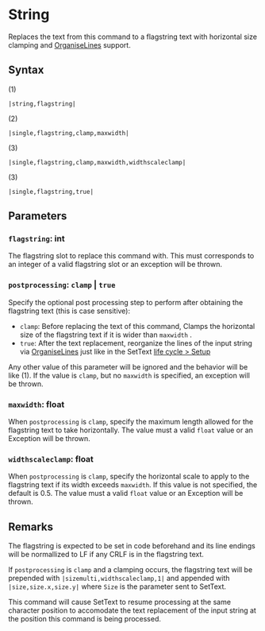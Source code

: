 # String

Replaces the text from this command to a flagstring text with horizontal size clamping and [OrganiseLines](../../Notable%20Methods/OrganiseLines.md) support.

## Syntax

(1)

````
|string,flagstring|
````

(2)

````
|single,flagstring,clamp,maxwidth|
````

(3)

````
|single,flagstring,clamp,maxwidth,widthscaleclamp|
````

(3)

````
|single,flagstring,true|
````

## Parameters

### `flagstring`:  int

The flagstring slot to replace this command with. This must corresponds to an integer of a valid flagstring slot or an exception will be thrown.

### `postprocessing`: `clamp` | `true`

Specify the optional post processing step to perform after obtaining the flagstring text (this is case sensitive):

* `clamp`: Before replacing the text of this command, Clamps the horizontal size of the flagstring text if it is wider than `maxwidth` .
* `true`: After the text replacement, reorganize the lines of the input string via [OrganiseLines](../../Notable%20Methods/OrganiseLines.md) just like in the SetText [life cycle > Setup](../../life%20cycle.md#setup)

Any other value of this parameter will be ignored and the behavior will be like (1). If the value is `clamp`, but no `maxwidth` is specified, an exception will be thrown.

### `maxwidth`: float

When `postprocessing` is `clamp`, specify the maximum length allowed for the flagstring text to take horizontally. The value must a valid `float` value or an Exception will be thrown.

### `widthscaleclamp`: float

When `postprocessing` is `clamp`, specify the horizontal scale to apply to the flagstring text if its width exceeds `maxwidth`. If this value is not specified, the default is 0.5. The value must a valid `float` value or an Exception will be thrown.

## Remarks

The flagstring is expected to be set in code beforehand and its line endings will be normallized to LF if any CRLF is in the flagstring text.

If `postprocessing` is `clamp` and a clamping occurs, the flagstring text will be prepended with `|sizemulti,widthscaleclamp,1|` and appended with `|size,size.x,size.y|` where `Size` is the parameter sent to SetText.

This command will cause SetText to resume processing at the same character position to accomodate the text replacement of the input string at the position this command is being processed.
